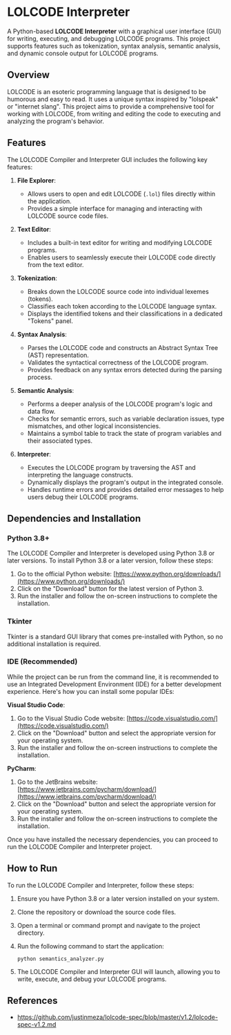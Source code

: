 # LOLCODE Interpreter

A Python-based **LOLCODE Interpreter** with a graphical user interface (GUI) for writing, executing, and debugging LOLCODE programs. This project supports features such as tokenization, syntax analysis, semantic analysis, and dynamic console output for LOLCODE programs.

## Overview

LOLCODE is an esoteric programming language that is designed to be humorous and easy to read. It uses a unique syntax inspired by "lolspeak" or "internet slang". This project aims to provide a comprehensive tool for working with LOLCODE, from writing and editing the code to executing and analyzing the program's behavior.

## Features

The LOLCODE Compiler and Interpreter GUI includes the following key features:

1. **File Explorer**:
   - Allows users to open and edit LOLCODE (`.lol`) files directly within the application.
   - Provides a simple interface for managing and interacting with LOLCODE source code files.

2. **Text Editor**:
   - Includes a built-in text editor for writing and modifying LOLCODE programs.
   - Enables users to seamlessly execute their LOLCODE code directly from the text editor.

3. **Tokenization**:
   - Breaks down the LOLCODE source code into individual lexemes (tokens).
   - Classifies each token according to the LOLCODE language syntax.
   - Displays the identified tokens and their classifications in a dedicated "Tokens" panel.

4. **Syntax Analysis**:
   - Parses the LOLCODE code and constructs an Abstract Syntax Tree (AST) representation.
   - Validates the syntactical correctness of the LOLCODE program.
   - Provides feedback on any syntax errors detected during the parsing process.

5. **Semantic Analysis**:
   - Performs a deeper analysis of the LOLCODE program's logic and data flow.
   - Checks for semantic errors, such as variable declaration issues, type mismatches, and other logical inconsistencies.
   - Maintains a symbol table to track the state of program variables and their associated types.

6. **Interpreter**:
   - Executes the LOLCODE program by traversing the AST and interpreting the language constructs.
   - Dynamically displays the program's output in the integrated console.
   - Handles runtime errors and provides detailed error messages to help users debug their LOLCODE programs.

## Dependencies and Installation
### Python 3.8+
The LOLCODE Compiler and Interpreter is developed using Python 3.8 or later versions. To install Python 3.8 or a later version, follow these steps:

1. Go to the official Python website: [https://www.python.org/downloads/](https://www.python.org/downloads/)
2. Click on the "Download" button for the latest version of Python 3.
3. Run the installer and follow the on-screen instructions to complete the installation.

### Tkinter
Tkinter is a standard GUI library that comes pre-installed with Python, so no additional installation is required.

### IDE (Recommended)
While the project can be run from the command line, it is recommended to use an Integrated Development Environment (IDE) for a better development experience. Here's how you can install some popular IDEs:

**Visual Studio Code**:
1. Go to the Visual Studio Code website: [https://code.visualstudio.com/](https://code.visualstudio.com/)
2. Click on the "Download" button and select the appropriate version for your operating system.
3. Run the installer and follow the on-screen instructions to complete the installation.

**PyCharm**:
1. Go to the JetBrains website: [https://www.jetbrains.com/pycharm/download/](https://www.jetbrains.com/pycharm/download/)
2. Click on the "Download" button and select the appropriate version for your operating system.
3. Run the installer and follow the on-screen instructions to complete the installation.

Once you have installed the necessary dependencies, you can proceed to run the LOLCODE Compiler and Interpreter project.

## How to Run

To run the LOLCODE Compiler and Interpreter, follow these steps:

1. Ensure you have Python 3.8 or a later version installed on your system.
2. Clone the repository or download the source code files.
3. Open a terminal or command prompt and navigate to the project directory.
4. Run the following command to start the application:

   ```
   python semantics_analyzer.py
   ```

5. The LOLCODE Compiler and Interpreter GUI will launch, allowing you to write, execute, and debug your LOLCODE programs.

## References
- https://github.com/justinmeza/lolcode-spec/blob/master/v1.2/lolcode-spec-v1.2.md
